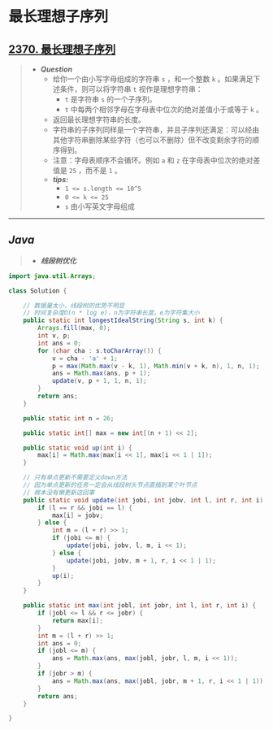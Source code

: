 # 最长理想子序列

## [2370. 最长理想子序列](https://leetcode.cn/problems/longest-ideal-subsequence/)

> - ***Question***
>   - 给你一个由小写字母组成的字符串 `s` ，和一个整数 `k` 。如果满足下述条件，则可以将字符串 `t` 视作是理想字符串：
>     - `t` 是字符串 `s` 的一个子序列。
>     - `t` 中每两个相邻字母在字母表中位次的绝对差值小于或等于 `k` 。
>   - 返回最长理想字符串的长度。
>   - 字符串的子序列同样是一个字符串，并且子序列还满足：可以经由其他字符串删除某些字符（也可以不删除）但不改变剩余字符的顺序得到。
>   - 注意：字母表顺序不会循环。例如 `a` 和 `z` 在字母表中位次的绝对差值是 `25` ，而不是 `1` 。
>   - ***tips:***
>     - `1 <= s.length <= 10^5`
>     - `0 <= k <= 25`
>     - `s` 由小写英文字母组成

---

## *Java*

> - ***线段树优化***

```java
import java.util.Arrays;

class Solution {

    // 数据量太小，线段树的优势不明显
    // 时间复杂度O(n * log e)，n为字符串长度，e为字符集大小
    public static int longestIdealString(String s, int k) {
        Arrays.fill(max, 0);
        int v, p;
        int ans = 0;
        for (char cha : s.toCharArray()) {
            v = cha - 'a' + 1;
            p = max(Math.max(v - k, 1), Math.min(v + k, n), 1, n, 1);
            ans = Math.max(ans, p + 1);
            update(v, p + 1, 1, n, 1);
        }
        return ans;
    }

    public static int n = 26;

    public static int[] max = new int[(n + 1) << 2];

    public static void up(int i) {
        max[i] = Math.max(max[i << 1], max[i << 1 | 1]);
    }

    // 只有单点更新不需要定义down方法
    // 因为单点更新的任务一定会从线段树头节点直插到某个叶节点
    // 根本没有懒更新这回事
    public static void update(int jobi, int jobv, int l, int r, int i) {
        if (l == r && jobi == l) {
            max[i] = jobv;
        } else {
            int m = (l + r) >> 1;
            if (jobi <= m) {
                update(jobi, jobv, l, m, i << 1);
            } else {
                update(jobi, jobv, m + 1, r, i << 1 | 1);
            }
            up(i);
        }
    }

    public static int max(int jobl, int jobr, int l, int r, int i) {
        if (jobl <= l && r <= jobr) {
            return max[i];
        }
        int m = (l + r) >> 1;
        int ans = 0;
        if (jobl <= m) {
            ans = Math.max(ans, max(jobl, jobr, l, m, i << 1));
        }
        if (jobr > m) {
            ans = Math.max(ans, max(jobl, jobr, m + 1, r, i << 1 | 1));
        }
        return ans;
    }

}
```
